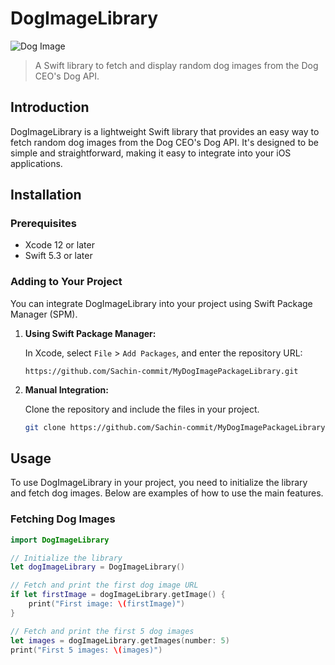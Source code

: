 # DogImageLibrary

![Dog Image](https://images.dog.ceo/breeds/leonberg/n02111129_2785.jpg)

> A Swift library to fetch and display random dog images from the Dog CEO's Dog API.

## Introduction

DogImageLibrary is a lightweight Swift library that provides an easy way to fetch random dog images from the Dog CEO's Dog API. It's designed to be simple and straightforward, making it easy to integrate into your iOS applications.

## Installation

### Prerequisites

- Xcode 12 or later
- Swift 5.3 or later

### Adding to Your Project

You can integrate DogImageLibrary into your project using Swift Package Manager (SPM).

1. **Using Swift Package Manager:**

    In Xcode, select `File` > `Add Packages`, and enter the repository URL:

    ```
    https://github.com/Sachin-commit/MyDogImagePackageLibrary.git
    ```

2. **Manual Integration:**

    Clone the repository and include the files in your project.

    ```sh
    git clone https://github.com/Sachin-commit/MyDogImagePackageLibrary.git
    ```

## Usage

To use DogImageLibrary in your project, you need to initialize the library and fetch dog images. Below are examples of how to use the main features.

### Fetching Dog Images

```swift
import DogImageLibrary

// Initialize the library
let dogImageLibrary = DogImageLibrary()

// Fetch and print the first dog image URL
if let firstImage = dogImageLibrary.getImage() {
    print("First image: \(firstImage)")
}

// Fetch and print the first 5 dog images
let images = dogImageLibrary.getImages(number: 5)
print("First 5 images: \(images)")
